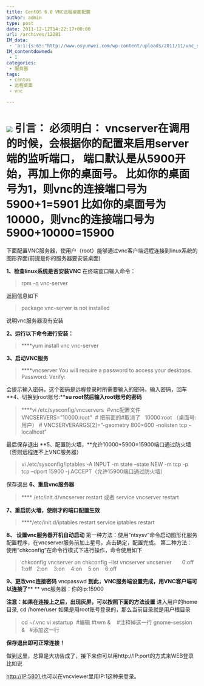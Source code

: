 ```yaml
---
title: CentOS 6.0 VNC远程桌面配置
author: admin
type: post
date: 2011-12-12T14:22:17+00:00
url: /archives/12281
IM_data:
 - 'a:1:{s:65:"http://www.osyunwei.com/wp-content/uploads/2011/11/vnc_server.jpg";s:70:"http://blog.haohtml.com/wp-content/uploads/2011/12/d3f3_vnc_server.jpg";}'
IM_contentdowned:
 - 1
categories:
 - 服务器
tags:
 - centos
 - 远程桌面
 - vnc

---
```

[![](http://blog.haohtml.com/wp-content/uploads/2011/12/vnc_server.jpg)][1]
**引言：**
必须明白：
vncserver在调用的时候，会根据你的配置来启用server端的监听端口，
端口默认是从5900开始，再加上你的桌面号。
比如你的桌面号为1，则vnc的连接端口号为5900+1=5901
比如你的桌面号为10000，则vnc的连接端口号为5900+10000=15900
======================================================================
下面配置VNC服务器，使用户（root）能够通过vnc客户端远程连接到linux系统的图形界面(前提是你的服务器要安装桌面)

**1、检查linux系统是否安装VNC**
在终端窗口输入命令：

> rpm -q vnc-server

返回信息如下

> package vnc-server is not installed

说明vnc服务器没有安装


**2、运行以下命令进行安装：**

> ****yum install vnc vnc-server

**3、启动VNC服务**

> ****vncserver
> You will require a password to access your desktops.
> Password:
> Verify:

会提示输入密码，这个密码是远程登录时所需要输入的密码，输入密码，回车
**4、切换到root账号:****su root然后输入root账号的密码**

> ****vi /etc/sysconfig/vncservers  #vnc配置文件
> VNCSERVERS=”10000:root”  # 把前面的#取消了   10000:root （桌面号:用户）
> \# VNCSERVERARGS[2]=”-geometry 800×600 -nolisten tcp -localhost”

最后保存退出
**5、配置防火墙，**允许10000+5900=15900端口通过防火墙（否则远程连不上VNC服务器）

> vi /etc/sysconfig/iptables
> -A INPUT -m state –state NEW -m tcp -p tcp –dport 15900 -j ACCEPT（允许15900端口通过防火墙）

保存退出
**6、重启vnc服务器**

> **** /etc/init.d/vncserver restart
> 或者
> service vncserver restart

**7、重启防火墙，使刚才的端口配置生效**

> ****/etc/init.d/iptables restart
> service iptables restart

**8、 设置vnc服务器开机自动启动**
第一种方法：使用“ntsysv”命令启动图形化服务配置程序，在vncserver服务前加上星号，点击确定，配置完成。
第二种方法：使用“chkconfig”在命令行模式下进行操作，命令使用如下

> chkconfig vncserver on
> chkconfig –list vncserver
> vncserver       0:off   1:off   2:on    3:on    4:on    5:on    6:off

**9、更改vnc连接密码**
vncpasswd
**到此，VNC服务端设置完成，用VNC客户端可以连接了****
** vnc服务器：你的ip:15900

**注意：如果在连接上之后，出现灰屏，可以按照下面的方法设置**
进入用户的home目录, cd /home/user
如果是用root账号登录的，那么当前目录就是用户根目录

> cd ~/.vnc
> vi xstartup  #编辑
> #twm &    #注释掉这一行
> gnome-session &   #添加这一行

**保存退出即可正常连接！**

做到这里，总算是大功告成了，接下来你可以用http://IP:port的方式来WEB登录比如说

[http://IP:5801](http://ip:5801/),也可以在vncviewer里用IP:1这种来登录。

 [1]: http://blog.haohtml.com/wp-content/uploads/2011/12/vnc_server.jpg
